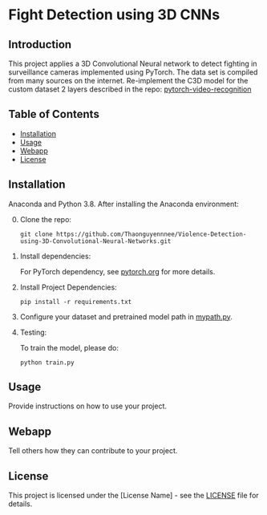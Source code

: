 # Fight Detection using 3D CNNs
## Introduction
This project applies a 3D Convolutional Neural network to detect fighting in surveillance cameras implemented using PyTorch. The data set is compiled from many sources on the internet.
Re-implement the C3D model for the custom dataset 2 layers described in the repo: [pytorch-video-recognition](https://github.com/jfzhang95/pytorch-video-recognition)

## Table of Contents

- [Installation](#installation)
- [Usage](#usage)
- [Webapp](#Webapp)
- [License](#license)

## Installation
Anaconda and Python 3.8. After installing the Anaconda environment:

0. Clone the repo:
    ```Shell
    git clone https://github.com/Thaonguyennnee/Violence-Detection-using-3D-Convolutional-Neural-Networks.git
    ```

1. Install dependencies:

    For PyTorch dependency, see [pytorch.org](https://pytorch.org/) for more details.

2. Install Project Dependencies:
    ```Shell
    pip install -r requirements.txt
    ```


3. Configure your dataset and pretrained model path in
[mypath.py]().

4. Testing:

    To train the model, please do:
    ```Shell
    python train.py
    ```


## Usage

Provide instructions on how to use your project.

## Webapp

Tell others how they can contribute to your project.

## License

This project is licensed under the [License Name] - see the [LICENSE](LICENSE) file for details.
